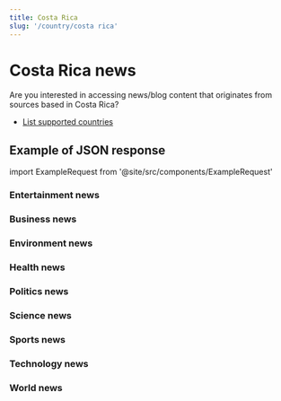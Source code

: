 ```yaml
---
title: Costa Rica
slug: '/country/costa rica'
---
```


# Costa Rica news

Are you interested in accessing news/blog content that originates from sources based in Costa Rica?

- [List supported countries](/get-articles/countries)

## Example of JSON response

import ExampleRequest from '@site/src/components/ExampleRequest'

### Entertainment news
<ExampleRequest url="https://api.apitube.io/v1/news/articles?limit=2&category=news/Arts_and_Entertainment&language=cr"></ExampleRequest>

### Business news
<ExampleRequest url="https://api.apitube.io/v1/news/articles?limit=2&category=news/Business&language=cr"></ExampleRequest>

### Environment news
<ExampleRequest url="https://api.apitube.io/v1/news/articles?limit=2&category=news/Environment&language=cr"></ExampleRequest>

### Health news
<ExampleRequest url="https://api.apitube.io/v1/news/articles?limit=2&category=news/Health&language=cr"></ExampleRequest>

### Politics news
<ExampleRequest url="https://api.apitube.io/v1/news/articles?limit=2&category=news/Politics&language=cr"></ExampleRequest>

### Science news
<ExampleRequest url="https://api.apitube.io/v1/news/articles?limit=2&category=news/Science&language=cr"></ExampleRequest>

### Sports news
<ExampleRequest url="https://api.apitube.io/v1/news/articles?limit=2&category=news/Sports&language=cr"></ExampleRequest>

### Technology news
<ExampleRequest url="https://api.apitube.io/v1/news/articles?limit=2&category=news/Technology&language=cr"></ExampleRequest>

### World news
<ExampleRequest url="https://api.apitube.io/v1/news/articles?limit=2&category=news/World&language=cr"></ExampleRequest>
